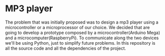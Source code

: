 # MP3 player 
 The problem that was initially proposed was to design a mp3 player using a microcontroller or a microprocessor of our choice. We decided that are going to develop a prototype composed by a microcontroller(Arduino Mega) and a microcomputer(RaspberryPi). To communicate along the two devices we'll be using Python, just to simplify future problems. 
In this repository is all the source code and all the dependencies of the project.
